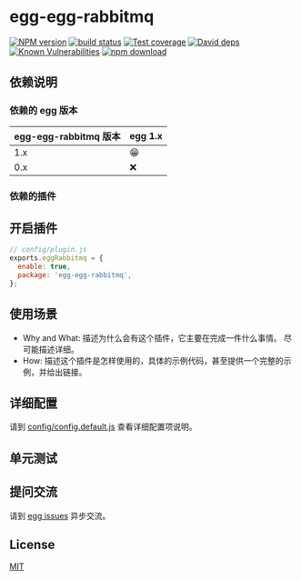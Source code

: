 # egg-egg-rabbitmq

[![NPM version][npm-image]][npm-url]
[![build status][travis-image]][travis-url]
[![Test coverage][codecov-image]][codecov-url]
[![David deps][david-image]][david-url]
[![Known Vulnerabilities][snyk-image]][snyk-url]
[![npm download][download-image]][download-url]

[npm-image]: https://img.shields.io/npm/v/egg-egg-rabbitmq.svg?style=flat-square
[npm-url]: https://npmjs.org/package/egg-egg-rabbitmq
[travis-image]: https://img.shields.io/travis/eggjs/egg-egg-rabbitmq.svg?style=flat-square
[travis-url]: https://travis-ci.org/eggjs/egg-egg-rabbitmq
[codecov-image]: https://img.shields.io/codecov/c/github/eggjs/egg-egg-rabbitmq.svg?style=flat-square
[codecov-url]: https://codecov.io/github/eggjs/egg-egg-rabbitmq?branch=master
[david-image]: https://img.shields.io/david/eggjs/egg-egg-rabbitmq.svg?style=flat-square
[david-url]: https://david-dm.org/eggjs/egg-egg-rabbitmq
[snyk-image]: https://snyk.io/test/npm/egg-egg-rabbitmq/badge.svg?style=flat-square
[snyk-url]: https://snyk.io/test/npm/egg-egg-rabbitmq
[download-image]: https://img.shields.io/npm/dm/egg-egg-rabbitmq.svg?style=flat-square
[download-url]: https://npmjs.org/package/egg-egg-rabbitmq

<!--
Description here.
-->

## 依赖说明

### 依赖的 egg 版本

egg-egg-rabbitmq 版本 | egg 1.x
--- | ---
1.x | 😁
0.x | ❌

### 依赖的插件
<!--

如果有依赖其它插件，请在这里特别说明。如

- security
- multipart

-->

## 开启插件

```js
// config/plugin.js
exports.eggRabbitmq = {
  enable: true,
  package: 'egg-egg-rabbitmq',
};
```

## 使用场景

- Why and What: 描述为什么会有这个插件，它主要在完成一件什么事情。
尽可能描述详细。
- How: 描述这个插件是怎样使用的，具体的示例代码，甚至提供一个完整的示例，并给出链接。

## 详细配置

请到 [config/config.default.js](config/config.default.js) 查看详细配置项说明。

## 单元测试

<!-- 描述如何在单元测试中使用此插件，例如 schedule 如何触发。无则省略。-->

## 提问交流

请到 [egg issues](https://github.com/eggjs/egg/issues) 异步交流。

## License

[MIT](LICENSE)
